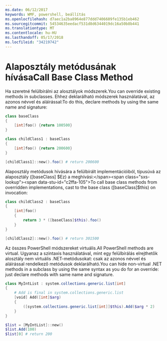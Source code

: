 ```yaml
---
ms.date: 06/12/2017
keywords: WMF, powershell, beállítás
ms.openlocfilehash: d7aec1a2ba8964e877ddd7406609fe135b1eb462
ms.sourcegitcommit: 54534635eedacf531d8d6344019dc16a50b8b441
ms.translationtype: MT
ms.contentlocale: hu-HU
ms.lasthandoff: 05/17/2018
ms.locfileid: "34219742"
---
```

# <a name="call-base-class-method"></a><span data-ttu-id="c2ffa-102">Alaposztály metódusának hívása</span><span class="sxs-lookup"><span data-stu-id="c2ffa-102">Call Base Class Method</span></span>

<span data-ttu-id="c2ffa-103">Ha szeretné felülbírálni az alosztályok módszerek.</span><span class="sxs-lookup"><span data-stu-id="c2ffa-103">You can override existing methods in subclasses.</span></span> <span data-ttu-id="c2ffa-104">Ehhez deklarálható módszerek használatával, az azonos névvel és aláírással:</span><span class="sxs-lookup"><span data-stu-id="c2ffa-104">To do this, declare methods by using the same name and signature:</span></span>

```powershell
class baseClass
{
    [int]foo() {return 100500}
}

class childClass1 : baseClass
{
    [int]foo() {return 200600}
}

[childClass1]::new().foo() # return 200600
```

<span data-ttu-id="c2ffa-105">Alaposztály metódusok hívására a felülbírált implementációiból, típusúvá az alaposztály ([baseClass] $Ez) a meghívási:</span><span class="sxs-lookup"><span data-stu-id="c2ffa-105">To call base class methods from overridden implementations, cast to the base class ([baseClass]$this) on invocation:</span></span>

```powershell
class childClass2 : baseClass
{
    [int]foo()
    {
        return 3 * ([baseClass]$this).foo()
    }
}

[childClass2]::new().foo() # return 301500
```

<span data-ttu-id="c2ffa-106">Az összes PowerShell módszereket virtuális.</span><span class="sxs-lookup"><span data-stu-id="c2ffa-106">All PowerShell methods are virtual.</span></span> <span data-ttu-id="c2ffa-107">Ugyanaz a szintaxis használatával, mint egy felülbírálás elrejthetők alosztály nem virtuális .NET-metódusokat: csak az azonos névvel és aláírással rendelkező metódusok deklarálható.</span><span class="sxs-lookup"><span data-stu-id="c2ffa-107">You can hide non-virtual .NET methods in a subclass by using the same syntax as you do for an override: just declare methods with same name and signature.</span></span>

```powershell
class MyIntList : system.collections.generic.list[int]
{
    # Add is final in system.collections.generic.list
    [void] Add([int]$arg)
    {
        ([system.collections.generic.list[int]]$this).Add($arg * 2)
    }
}

$list = [MyIntList]::new()
$list.Add(100)
$list[0] # return 200
```
